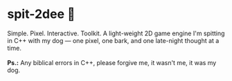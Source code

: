 # spit-2dee 🔧
Simple. Pixel. Interactive. Toolkit. A light-weight 2D game engine I'm spitting in C++ with my dog — one pixel, one bark, and one late-night thought at a time.
<br><br>**Ps.:** Any biblical errors in C++, please forgive me, it wasn't me, it was my dog.